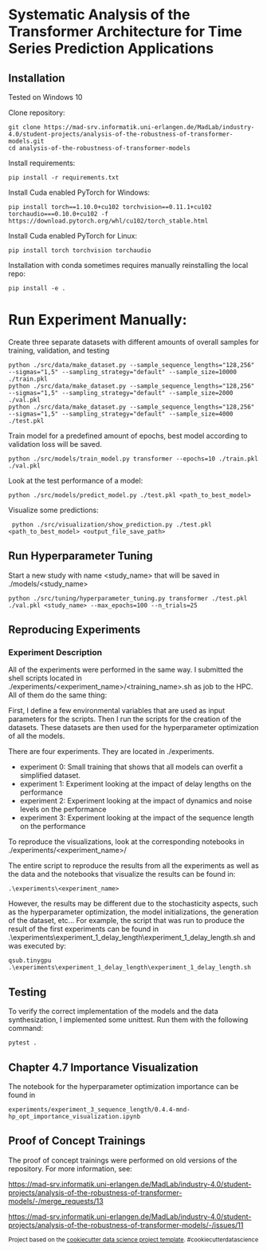 # Systematic Analysis of the Transformer Architecture for Time Series Prediction Applications

## Installation 
Tested on Windows 10 

Clone repository: 

    git clone https://mad-srv.informatik.uni-erlangen.de/MadLab/industry-4.0/student-projects/analysis-of-the-robustness-of-transformer-models.git
    cd analysis-of-the-robustness-of-transformer-models

Install requirements: 

    pip install -r requirements.txt

Install Cuda enabled PyTorch for Windows: 

    pip install torch==1.10.0+cu102 torchvision==0.11.1+cu102 torchaudio===0.10.0+cu102 -f https://download.pytorch.org/whl/cu102/torch_stable.html

Install Cuda enabled PyTorch for Linux: 

    pip install torch torchvision torchaudio

Installation with conda sometimes requires manually reinstalling the local repo:
    
    pip install -e .


# Run Experiment Manually: 
Create three separate datasets with different amounts of overall samples for training, validation, and testing

    python ./src/data/make_dataset.py --sample_sequence_lengths="128,256" --sigmas="1,5" --sampling_strategy="default" --sample_size=10000 ./train.pkl
    python ./src/data/make_dataset.py --sample_sequence_lengths="128,256" --sigmas="1,5" --sampling_strategy="default" --sample_size=2000 ./val.pkl
    python ./src/data/make_dataset.py --sample_sequence_lengths="128,256" --sigmas="1,5" --sampling_strategy="default" --sample_size=4000 ./test.pkl

Train model for a predefined amount of epochs, best model according to validation loss will be saved. 

    python ./src/models/train_model.py transformer --epochs=10 ./train.pkl ./val.pkl

Look at the test performance of a model:


    python ./src/models/predict_model.py ./test.pkl <path_to_best_model> 

Visualize some predictions:

     python ./src/visualization/show_prediction.py ./test.pkl <path_to_best_model> <output_file_save_path> 

## Run Hyperparameter Tuning 
Start a new study with name <study_name> that will be saved in ./models/<study_name>

    python ./src/tuning/hyperparameter_tuning.py transformer ./test.pkl ./val.pkl <study_name> --max_epochs=100 --n_trials=25


## Reproducing Experiments 
### Experiment Description 
All of the experiments were performed in the same way. I submitted the shell scripts located in ./experiments/<experiment_name>/<training_name>.sh
as job to the HPC. All of them do the same thing: 

First, I define a few environmental variables that are used as input parameters for the scripts. 
Then I run the scripts for the creation of the datasets. These datasets are then used for the hyperparameter optimization of all the models.

There are four experiments. They are located in ./experiments. 

- experiment 0: Small training that shows that all models can overfit a simplified dataset. 
- experiment 1: Experiment looking at the impact of delay lengths on the performance
- experiment 2: Experiment looking at the impact of dynamics and noise levels on the performance
- experiment 3: Experiment looking at the impact of the sequence length on the performance

To reproduce the visualizations, look at the corresponding notebooks in ./experiments/<experiment_name>/

The entire script to reproduce the results from all the experiments as well as the 
data and the notebooks that visualize the results can be found in:

    .\experiments\<experiment_name>

However, the results may be different due to the stochasticity aspects, such as the hyperparameter
optimization, the model initializations, the generation of the dataset, etc...
For example, the script that was run to produce the result of the first experiments can 
be found in .\experiments\experiment_1_delay_length\experiment_1_delay_length.sh 
and was executed by: 

    qsub.tinygpu .\experiments\experiment_1_delay_length\experiment_1_delay_length.sh



## Testing 
To verify the correct implementation of the models and the data synthesization, I implemented some unittest. 
Run them with the following command: 

    pytest . 

##  Chapter 4.7 Importance Visualization 

The notebook for the hyperparameter optimization importance can be found in    

    experiments/experiment_3_sequence_length/0.4.4-mnd-hp_opt_importance_visualization.ipynb

## Proof of Concept Trainings 

The proof of concept trainings were performed on old versions of the repository. For more information, see:  

https://mad-srv.informatik.uni-erlangen.de/MadLab/industry-4.0/student-projects/analysis-of-the-robustness-of-transformer-models/-/merge_requests/13

https://mad-srv.informatik.uni-erlangen.de/MadLab/industry-4.0/student-projects/analysis-of-the-robustness-of-transformer-models/-/issues/11

<p><small>Project based on the <a target="_blank" href="https://drivendata.github.io/cookiecutter-data-science/">cookiecutter data science project template</a>. #cookiecutterdatascience</small></p>
